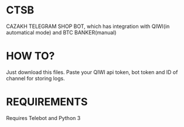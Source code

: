 # CTSB
CAZAKH TELEGRAM SHOP BOT, which has integration with QIWI(in automatical mode) and BTC BANKER(manual)

# HOW TO?
Just download this files. Paste your QIWI api token, bot token and ID of channel for storing logs.

# REQUIREMENTS
Requires Telebot and Python 3
